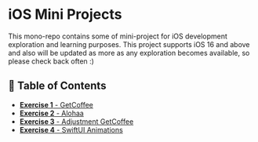 
# iOS Mini Projects

This mono-repo contains some of mini-project for iOS development exploration and learning purposes. This project supports iOS 16 and above and also will be updated as more as any exploration becomes available, so please check back often :)


## 🔗 Table of Contents

- [**Exercise 1** - GetCoffee](https://github.com/arilukmanp/MiniProjects/tree/exercise1)
- [**Exercise 2** - Alohaa](https://github.com/arilukmanp/MiniProjects/tree/exercise2)
- [**Exercise 3** - Adjustment GetCoffee](https://github.com/arilukmanp/MiniProjects/tree/exercise3)
- [**Exercise 4** - SwiftUI Animations](https://github.com/arilukmanp/MiniProjects/tree/exercise4)
